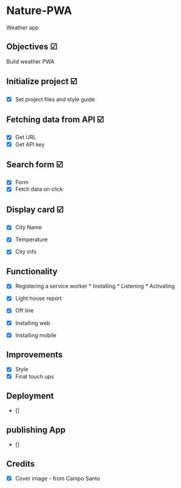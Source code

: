 # Nature-PWA

Weather app


<!-- ![example-site](example-site.gif) -->

## Objectives ☑
Build weather PWA

## Initialize project ☑️
*  [x] Set project files and style guide

## Fetching data from API ☑️
*  [x] Get URL
*  [x] Get API key

## Search form ☑️
*  [x] Form
*  [x] Fetch data on click

## Display card ☑️
*  [x] City Name
*  [x] Temperature
*  [x] City info


## Functionality
*  [x] Registering a service worker
      * Installing
      * Listening
      * Activating

*  [x] Light house report
*  [x] Off line
*  [x] Installing web
*  [x] Installing mobile

## Improvements
*  [x] Style
*  [x] Final touch ups

## Deployment
*  []

## publishing App
*  []

## Credits
* [x] Cover image - from Campo Santo




